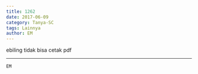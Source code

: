 ```yaml
---
title: 1262
date: 2017-06-09
category: Tanya-SC
tags: Lainnya
author: EM
---
```


ebiling tidak bisa cetak pdf

---



`EM`
